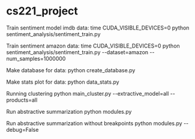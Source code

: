 # cs221_project


Train sentiment model imdb data:
time CUDA_VISIBLE_DEVICES=0 python sentiment_analysis/sentiment_train.py

Train sentiment amazon data:
time CUDA_VISIBLE_DEVICES=0 python sentiment_analysis/sentiment_train.py --dataset=amazon --num_samples=1000000

Make database for data:
python create_database.py

Make stats plot for data:
python data_stats.py

Running clustering
python main_cluster.py --extractive_model=all --products=all

Run abstractive summarization
python modules.py 

Run abstractive summarization without breakpoints
python modules.py --debug=False
